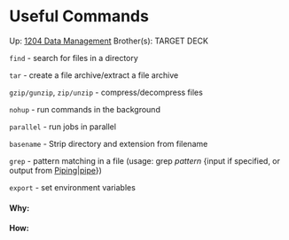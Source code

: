 # Useful Commands

Up: [1204 Data Management](1204_data_management)
Brother(s):
TARGET DECK

`find` - search for files in a directory

`tar` - create a file archive/extract a file archive

`gzip/gunzip`, `zip/unzip` - compress/decompress files

`nohup` - run commands in the background

`parallel` - run jobs in parallel

`basename` - Strip directory and extension from filename

`grep` - pattern matching in a file (usage: grep *pattern* {input if specified, or output from [Piping|pipe](piping|pipe)})

`export` - set environment variables

































#### Why:
#### How:









